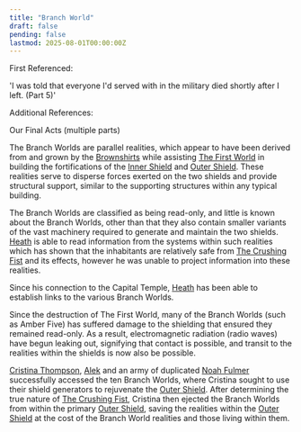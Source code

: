 ```yaml
---
title: "Branch World"
draft: false
pending: false
lastmod: 2025-08-01T00:00:00Z
---
```


First Referenced:

'I was told that everyone I'd served with in the military died shortly after I left. (Part 5)'

Additional References:

Our Final Acts (multiple parts)


The Branch Worlds are parallel realities, which appear to have been derived from and grown by the [Brownshirts](/races/brownshirt/) while assisting [The First World](/worlds/the-first-world/) in building the fortifications of the [Inner Shield](/devices/inner-shield/) and [Outer Shield](/devices/outer-shield/). These realities serve to disperse forces exerted on the two shields and provide structural support, similar to the supporting structures within any typical building.

The Branch Worlds are classified as being read-only, and little is known about the Branch Worlds, other than that they also contain smaller variants of the vast machinery required to generate and maintain the two shields. [Heath](/people/heath/) is able to read information from the systems within such realities which has shown that the inhabitants are relatively safe from [The Crushing Fist](/unknown/the-crushing-fist/) and its effects, however he was unable to project information into these realities.

Since his connection to the Capital Temple, [Heath](/people/heath/) has been able to establish links to the various Branch Worlds.

Since the destruction of The First World, many of the Branch Worlds (such as Amber Five) has suffered damage to the shielding that ensured they remained read-only. As a result, electromagnetic radiation (radio waves) have begun leaking out, signifying that contact is possible, and transit to the realities within the shields is now also be possible.

[Cristina Thompson](/people/cristina-thompson/), [Alek](/people/alek-staley/) and an army of duplicated [Noah Fulmer](/people/noah-fulmer/) successfully accessed the ten Branch Worlds, where Cristina sought to use their shield generators to rejuvenate the [Outer Shield](/devices/outer-shield/). After determining the true nature of [The Crushing Fist](/unknown/the-crushing-fist/), Cristina then ejected the Branch Worlds from within the primary [Outer Shield](/devices/outer-shield/), saving the realities within the [Outer Shield](/devices/outer-shield/) at the cost of the Branch World realities and those living within them.